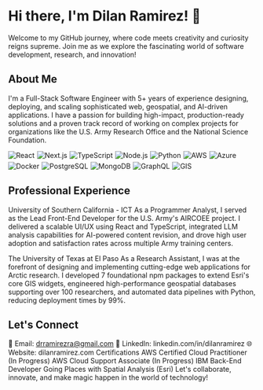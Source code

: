 # Hi there, I'm Dilan Ramirez! 👋
Welcome to my GitHub journey, where code meets creativity and curiosity reigns supreme. Join me as we explore the fascinating world of software development, research, and innovation!

## About Me
I'm a Full-Stack Software Engineer with 5+ years of experience designing, deploying, and scaling sophisticated web, geospatial, and AI-driven applications. I have a passion for building high-impact, production-ready solutions and a proven track record of working on complex projects for organizations like the U.S. Army Research Office and the National Science Foundation.

<div style="display: flex; flex-wrap: wrap; gap: 5px; margin-top: 10px;">
<img src="https://img.shields.io/badge/React-20232A?style=for-the-badge&logo=react&logoColor=61DAFB" alt="React">
<img src="https://img.shields.io/badge/Next.js-000000?style=for-the-badge&logo=nextdotjs&logoColor=white" alt="Next.js">
<img src="https://img.shields.io/badge/TypeScript-3178C6?style=for-the-badge&logo=typescript&logoColor=white" alt="TypeScript">
<img src="https://img.shields.io/badge/Node.js-339933?style=for-the-badge&logo=nodedotjs&logoColor=white" alt="Node.js">
<img src="https://img.shields.io/badge/Python-3776AB?style=for-the-badge&logo=python&logoColor=white" alt="Python">
<img src="https://img.shields.io/badge/Amazon_AWS-232F3E?style=for-the-badge&logo=amazonaws&logoColor=FF9900" alt="AWS">
<img src="https://img.shields.io/badge/Azure-0078D4?style=for-the-badge&logo=microsoftazure&logoColor=white" alt="Azure">
<img src="https://img.shields.io/badge/Docker-2496ED?style=for-the-badge&logo=docker&logoColor=white" alt="Docker">
<img src="https://img.shields.io/badge/PostgreSQL-4169E1?style=for-the-badge&logo=postgresql&logoColor=white" alt="PostgreSQL">
<img src="https://img.shields.io/badge/MongoDB-47A248?style=for-the-badge&logo=mongodb&logoColor=white" alt="MongoDB">
<img src="https://img.shields.io/badge/GraphQL-E10098?style=for-the-badge&logo=graphql&logoColor=white" alt="GraphQL">
<img src="https://img.shields.io/badge/GIS-5A0FC8?style=for-the-badge&logo=esri&logoColor=white" alt="GIS">
</div>

## Professional Experience
University of Southern California - ICT
As a Programmer Analyst, I served as the Lead Front-End Developer for the U.S. Army's AIRCOEE project. I delivered a scalable UI/UX using React and TypeScript, integrated LLM analysis capabilities for AI-powered content revision, and drove high user adoption and satisfaction rates across multiple Army training centers.

The University of Texas at El Paso
As a Research Assistant, I was at the forefront of designing and implementing cutting-edge web applications for Arctic research. I developed 7 foundational npm packages to extend Esri's core GIS widgets, engineered high-performance geospatial databases supporting over 100 researchers, and automated data pipelines with Python, reducing deployment times by 99%.

## Let's Connect
📧 Email: drramirezra@gmail.com
💼 LinkedIn: linkedin.com/in/dilanramirez
🌐 Website: dilanramirez.com
Certifications
AWS Certified Cloud Practitioner (In Progress)
AWS Cloud Support Associate (In Progress)
IBM Back-End Developer
Going Places with Spatial Analysis (Esri)
Let's collaborate, innovate, and make magic happen in the world of technology!

